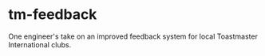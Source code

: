# tm-feedback
One engineer's take on an improved feedback system for local Toastmaster International clubs.
